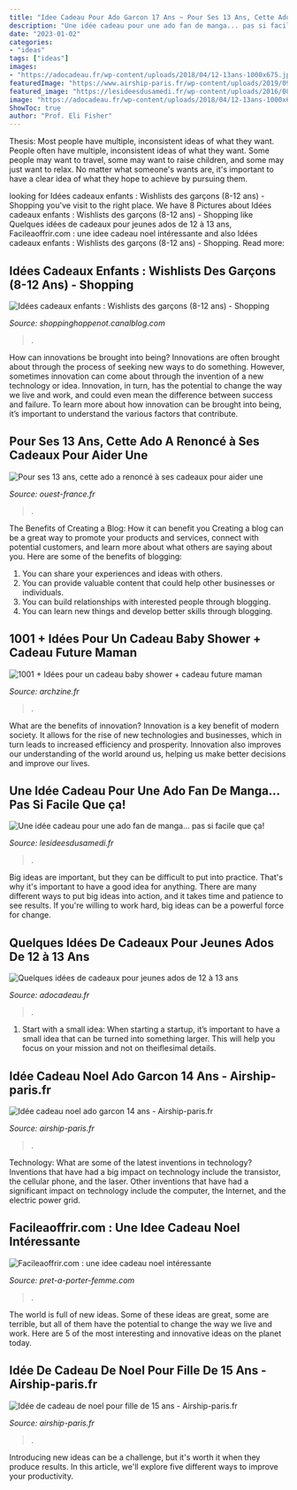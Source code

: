 ```yaml
---
title: "Idee Cadeau Pour Ado Garcon 17 Ans ~ Pour Ses 13 Ans, Cette Ado A Renoncé à Ses Cadeaux Pour Aider Une"
description: "Une idée cadeau pour une ado fan de manga... pas si facile que ça!"
date: "2023-01-02"
categories:
- "ideas"
tags: ["ideas"]
images:
- "https://adocadeau.fr/wp-content/uploads/2018/04/12-13ans-1000x675.jpg"
featuredImage: "https://www.airship-paris.fr/wp-content/uploads/2019/09/idee-cadeau-pour-un-ado-1-705x284.jpg"
featured_image: "https://lesideesdusamedi.fr/wp-content/uploads/2016/08/cadeau-ado-manga-fb.png"
image: "https://adocadeau.fr/wp-content/uploads/2018/04/12-13ans-1000x675.jpg"
ShowToc: true
author: "Prof. Eli Fisher"
---
```



Thesis: Most people have multiple, inconsistent ideas of what they want.
People often have multiple, inconsistent ideas of what they want. Some people may want to travel, some may want to raise children, and some may just want to relax. No matter what someone's wants are, it's important to have a clear idea of what they hope to achieve by pursuing them.

	

		
looking for Idées cadeaux enfants : Wishlists des garçons (8-12 ans) - Shopping you've visit to the right place. We have 8 Pictures about Idées cadeaux enfants : Wishlists des garçons (8-12 ans) - Shopping like Quelques idées de cadeaux pour jeunes ados de 12 à 13 ans, Facileaoffrir.com : une idee cadeau noel intéressante and also Idées cadeaux enfants : Wishlists des garçons (8-12 ans) - Shopping. Read more:
		
    
## Idées Cadeaux Enfants : Wishlists Des Garçons (8-12 Ans) - Shopping

<img loading=lazy src="http://p1.storage.canalblog.com/19/99/900790/118368993_o.jpeg" onerror="this.onerror=null;this.src='https://tse3.mm.bing.net/th?id=OIP.AmXt9eYfbc5FpOaMIY_bQgHaHa&amp;pid=15.1';" alt="Idées cadeaux enfants : Wishlists des garçons (8-12 ans) - Shopping">

_Source: shoppinghoppenot.canalblog.com_

>. 

	

How can innovations be brought into being?
Innovations are often brought about through the process of seeking new ways to do something. However, sometimes innovation can come about through the invention of a new technology or idea. Innovation, in turn, has the potential to change the way we live and work, and could even mean the difference between success and failure. To learn more about how innovation can be brought into being, it’s important to understand the various factors that contribute.

    
## Pour Ses 13 Ans, Cette Ado A Renoncé à Ses Cadeaux Pour Aider Une

<img loading=lazy src="https://media.ouest-france.fr/v1/pictures/4b0db5d22b2b6d7e258b33faf30598de-12775007.jpg?width=1400&amp;client_id=eds&amp;sign=71e4cea713e194cc66d145452a46ae5bbaf72614d93c0c9809d0ea2def7537c9" onerror="this.onerror=null;this.src='https://tse1.mm.bing.net/th?id=OIP.ZQD3SRIbNq5QonHjeNl7iwHaEg&amp;pid=15.1';" alt="Pour ses 13 ans, cette ado a renoncé à ses cadeaux pour aider une">

_Source: ouest-france.fr_

>. 

	

The Benefits of Creating a Blog: How it can benefit you
Creating a blog can be a great way to promote your products and services, connect with potential customers, and learn more about what others are saying about you. Here are some of the benefits of blogging:
1. You can share your experiences and ideas with others.
2. You can provide valuable content that could help other businesses or individuals.
3. You can build relationships with interested people through blogging.
4. You can learn new things and develop better skills through blogging.

    
## 1001 + Idées Pour Un Cadeau Baby Shower + Cadeau Future Maman

<img loading=lazy src="https://archzine.fr/wp-content/uploads/2018/08/baby-shower-garcon-cadeau-traditionnel-couches-et-livres-pour-dire-bienvenue-a-bebe-cadeau-maman.jpg" onerror="this.onerror=null;this.src='https://tse4.mm.bing.net/th?id=OIP.pgBadzaBO8mI3VRiH54LOQHaLA&amp;pid=15.1';" alt="1001 + Idées pour un cadeau baby shower + cadeau future maman">

_Source: archzine.fr_

>. 

	

What are the benefits of innovation?
Innovation is a key benefit of modern society. It allows for the rise of new technologies and businesses, which in turn leads to increased efficiency and prosperity. Innovation also improves our understanding of the world around us, helping us make better decisions and improve our lives.

    
## Une Idée Cadeau Pour Une Ado Fan De Manga... Pas Si Facile Que ça!

<img loading=lazy src="https://lesideesdusamedi.fr/wp-content/uploads/2016/08/cadeau-ado-manga-fb.png" onerror="this.onerror=null;this.src='https://tse2.mm.bing.net/th?id=OIP.B1yvzRSZkomEWDsd5YxDZQHaD4&amp;pid=15.1';" alt="Une idée cadeau pour une ado fan de manga... pas si facile que ça!">

_Source: lesideesdusamedi.fr_

>. 

	

Big ideas are important, but they can be difficult to put into practice. That's why it's important to have a good idea for anything. There are many different ways to put big ideas into action, and it takes time and patience to see results. If you're willing to work hard, big ideas can be a powerful force for change.

    
## Quelques Idées De Cadeaux Pour Jeunes Ados De 12 à 13 Ans

<img loading=lazy src="https://adocadeau.fr/wp-content/uploads/2018/04/12-13ans-1000x675.jpg" onerror="this.onerror=null;this.src='https://tse3.mm.bing.net/th?id=OIP.po9Q7gm5RwMOGHplpDaRxgHaE_&amp;pid=15.1';" alt="Quelques idées de cadeaux pour jeunes ados de 12 à 13 ans">

_Source: adocadeau.fr_

>. 

	

1. Start with a small idea: When starting a startup, it’s important to have a small idea that can be turned into something larger. This will help you focus on your mission and not on theiflesimal details.

    
## Idée Cadeau Noel Ado Garcon 14 Ans - Airship-paris.fr

<img loading=lazy src="https://www.airship-paris.fr/wp-content/uploads/2019/09/idee-cadeau-pour-un-ado-1-705x284.jpg" onerror="this.onerror=null;this.src='https://tse2.mm.bing.net/th?id=OIP.qmFGMbhkiFJjoPyXoRyXIQHaC-&amp;pid=15.1';" alt="Idée cadeau noel ado garcon 14 ans - Airship-paris.fr">

_Source: airship-paris.fr_

>. 

	

Technology: What are some of the latest inventions in technology?
Inventions that have had a big impact on technology include the transistor, the cellular phone, and the laser. Other inventions that have had a significant impact on technology include the computer, the Internet, and the electric power grid.

    
## Facileaoffrir.com : Une Idee Cadeau Noel Intéressante

<img loading=lazy src="https://www.pret-a-porter-femme.com/wp-content/uploads/2015/11/idee-cadeau-noel-1.jpg" onerror="this.onerror=null;this.src='https://tse3.mm.bing.net/th?id=OIP.rHVR8jrtTKwT3aeqnUEDuQHaHa&amp;pid=15.1';" alt="Facileaoffrir.com : une idee cadeau noel intéressante">

_Source: pret-a-porter-femme.com_

>. 

	

The world is full of new ideas. Some of these ideas are great, some are terrible, but all of them have the potential to change the way we live and work. Here are 5 of the most interesting and innovative ideas on the planet today.

    
## Idée De Cadeau De Noel Pour Fille De 15 Ans - Airship-paris.fr

<img loading=lazy src="https://www.airship-paris.fr/wp-content/uploads/2019/09/idee-cadeau-pour-ado-garcon-15-ans-1.jpg" onerror="this.onerror=null;this.src='https://tse1.mm.bing.net/th?id=OIP.Z0-OPUL2ZoCiyvTGz9AdXQAAAA&amp;pid=15.1';" alt="Idée de cadeau de noel pour fille de 15 ans - Airship-paris.fr">

_Source: airship-paris.fr_

>. 

	

Introducing new ideas can be a challenge, but it's worth it when they produce results. In this article, we'll explore five different ways to improve your productivity.

